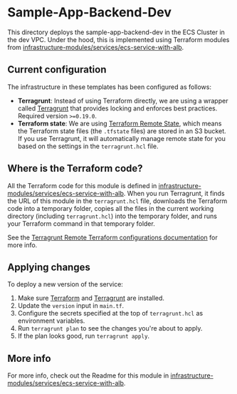 # Sample-App-Backend-Dev

This directory deploys the sample-app-backend-dev in the ECS Cluster in the dev VPC. Under the hood, this
is implemented using Terraform modules from [infrastructure-modules/services/ecs-service-with-alb](https://github.com/alliedworld/infrastructure-modules/tree/master/services/ecs-service-with-alb).




## Current configuration

The infrastructure in these templates has been configured as follows:

* **Terragrunt**: Instead of using Terraform directly, we are using a wrapper called
  [Terragrunt](https://github.com/gruntwork-io/terragrunt) that provides locking and enforces best practices. Required
  version `>=0.19.0`.
* **Terraform state**: We are using [Terraform Remote State](https://www.terraform.io/docs/state/remote/), which
  means the Terraform state files (the `.tfstate` files) are stored in an S3 bucket. If you use Terragrunt, it will
  automatically manage remote state for you based on the settings in the `terragrunt.hcl` file.





## Where is the Terraform code?

All the Terraform code for this module is defined in [infrastructure-modules/services/ecs-service-with-alb](https://github.com/alliedworld/infrastructure-modules/tree/master/services/ecs-service-with-alb).
When you run Terragrunt, it finds the URL of this module in the `terragrunt.hcl` file, downloads the Terraform code into
a temporary folder, copies all the files in the current working directory (including `terragrunt.hcl`) into the
temporary folder, and runs your Terraform command in that temporary folder.

See the [Terragrunt Remote Terraform configurations
documentation](https://github.com/gruntwork-io/terragrunt#remote-terraform-configurations) for more info.




## Applying changes

To deploy a new version of the service:

1. Make sure [Terraform](https://www.terraform.io/) and [Terragrunt](https://github.com/gruntwork-io/terragrunt) are
   installed.
1. Update the `version` input in `main.tf`.
1. Configure the secrets specified at the top of `terragrunt.hcl` as environment variables.
1. Run `terragrunt plan` to see the changes you're about to apply.
1. If the plan looks good, run `terragrunt apply`.




## More info

For more info, check out the Readme for this module in [infrastructure-modules/services/ecs-service-with-alb](https://github.com/alliedworld/infrastructure-modules/tree/master/services/ecs-service-with-alb).
